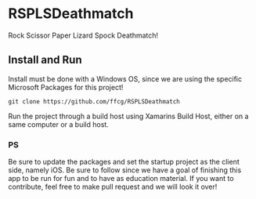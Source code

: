 # RSPLSDeathmatch
Rock Scissor Paper Lizard Spock Deathmatch!

## Install and Run
Install must be done with a Windows OS, since we are using the specific Microsoft Packages for this project!

    git clone https://github.com/ffcg/RSPLSDeathmatch

Run the project through a build host using Xamarins Build Host, either on a same computer or a build host.

### PS
Be sure to update the packages and set the startup project as the client side, namely iOS. Be sure to follow since we have a goal of finishing this app to be run for fun and to have as education material. If you want to contribute, feel free to make pull request and we will look it over!

